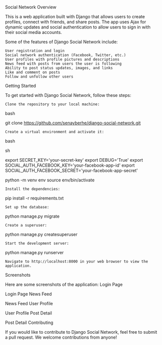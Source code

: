 Social Network
Overview

This is a web application built with Django that allows users to create profiles, connect with friends, and share posts. The app uses Ajax for dynamic updates and social authentication to allow users to sign in with their social media accounts.


Some of the features of Django Social Network include:

    User registration and login
    Social network authentication (Facebook, Twitter, etc.)
    User profiles with profile pictures and descriptions
    News feed with posts from users the user is following
    Ability to post status updates, images, and links
    Like and comment on posts
    Follow and unfollow other users

Getting Started

To get started with Django Social Network, follow these steps:

    Clone the repository to your local machine:

bash

git clone https://github.com/senayberhe/django-social-network.git

    Create a virtual environment and activate it:

bash


sh

export SECRET_KEY='your-secret-key'
export DEBUG='True'
export SOCIAL_AUTH_FACEBOOK_KEY='your-facebook-app-id'
export SOCIAL_AUTH_FACEBOOK_SECRET='your-facebook-app-secret'


python -m venv env
source env/bin/activate

    Install the dependencies:

pip install -r requirements.txt

    Set up the database:

python manage.py migrate

    Create a superuser:

python manage.py createsuperuser

    Start the development server:

python manage.py runserver

    Navigate to http://localhost:8000 in your web browser to view the application.

Screenshots

Here are some screenshots of the application:
Login Page

Login Page
News Feed

News Feed
User Profile

User Profile
Post Detail

Post Detail
Contributing

If you would like to contribute to Django Social Network, feel free to submit a pull request. We welcome contributions from anyone!